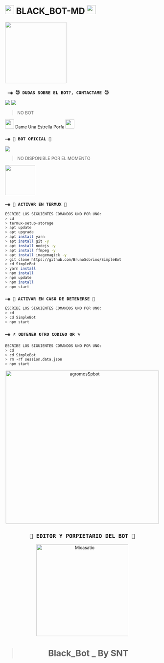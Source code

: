 # <img src="https://thumbs.gfycat.com/AdolescentAgileCoqui-size_restricted.gif" width="29px"> BLACK_BOT-MD <img src="https://thumbs.gfycat.com/AdolescentAgileCoqui-size_restricted.gif" width="29px">

<img src="https://c.tenor.com/OIc0cAei3dwAAAAd/gato-baile.gif" height="200px">

### ` —◉ 😈 DUDAS SOBRE EL BOT?, CONTACTAME 😈`
<a href="http://Wa.me/595983186566?text=Hola Bro 👻" target="blank"><img src="https://img.shields.io/badge/-SNT-25D366?style=for-the-badge&logo=whatsapp&logoColor=white" /></a>
<a href="http://Wa.me/524531106422?text=Hola Bro 👻" target="blank"><img src="https://img.shields.io/badge/-Alexis-25D366?style=for-the-badge&logo=whatsapp&logoColor=white" /></a>
> NO BOT

<img src="https://i.gifer.com/origin/84/84b7d7e62befb51f831bc0ed938c8742.gif" width="29px"> Dame Una Estrella Porfa <img src="https://i.gifer.com/origin/84/84b7d7e62befb51f831bc0ed938c8742.gif" width="29px">
### `—◉ 🥵 BOT OFICIAL 🥵`
<a href="http://Wa.me/?text=Hola Bro 👻" target="blank"><img src="https://img.shields.io/badge/-SNT-25D366?style=for-the-badge&logo=whatsapp&logoColor=white" /></a>
> NO DISPONIBLE POR EL MOMENTO
<img src="https://github.com/siegrin/siegrin/blob/main/Assets/powerup.gif" height="98px">

### `—◉ 👾 ACTIVAR EN TERMUX 👾`
```bash
ESCRIBE LOS SIGUIENTES COMANDOS UNO POR UNO:
> cd
> termux-setup-storage
> apt update 
> apt upgrade 
> apt install yarn 
> apt install git -y
> apt install nodejs -y
> apt install ffmpeg -y
> apt install imagemagick -y
> git clone https://github.com/BrunoSobrino/SimpleBot
> cd SimpleBot
> yarn install
> npm install
> npm update
> npm install
> npm start
```

### `—◉ 🔶 ACTIVAR EN CASO DE DETENERSE 🔶`
```bash
ESCRIBE LOS SIGUIENTES COMANDOS UNO POR UNO:
> cd 
> cd SimpleBot
> npm start
```

### `—◉ ⭐ OBTENER OTRO CODIGO QR ⭐`
```bash
ESCRIBE LOS SIGUIENTES COMANDOS UNO POR UNO:
> cd 
> cd SimpleBot
> rm -rf session.data.json
> npm start
```
<div align="center">
<img src="https://i.ytimg.com/vi/nkhVzxXnuSQ/maxresdefault.jpg" alt="agromosSpbot" width="500" />


## `🔰 EDITOR Y PORPIETARIO DEL BOT 🔰` 
<a href="https://github.com/Micasatio"><img src="https://github.com/Micasatio.png" width="300" height="300" alt="Micasatio"/></a>

> # Black_Bot _ By SNT
